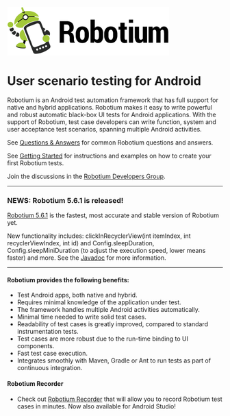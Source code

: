 ![Robotium](logo.png)

# User scenario testing for Android
Robotium is an Android test automation framework that has full support for native and hybrid applications. Robotium makes it easy to write powerful and robust automatic black-box UI tests for Android applications. With the support of Robotium, test case developers can write function, system and user acceptance test scenarios, spanning multiple Android activities.


See [Questions & Answers](https://github.com/RobotiumTech/robotium/wiki/Questions-&-Answers) for common Robotium questions and answers. 
<br>

See [Getting Started](https://github.com/RobotiumTech/robotium/wiki/Getting-Started) for instructions and examples on how to create your first Robotium tests. 
<br>

Join the discussions in the [Robotium Developers Group](http://groups.google.com/group/robotium-developers). 

----
### NEWS: Robotium 5.6.1 is released!
[Robotium 5.6.1](https://github.com/RobotiumTech/robotium/wiki/Downloads) is the fastest, most accurate and stable version of Robotium yet.

New functionality includes: clickInRecyclerView(int itemIndex, int recyclerViewIndex, int id) and Config.sleepDuration, Config.sleepMiniDuration (to adjust the execution speed, lower means faster) and more. See the [Javadoc](http://recorder.robotium.com/javadoc/) for more information.

----

#### Robotium provides the following benefits:
  * Test Android apps, both native and hybrid.
  * Requires minimal knowledge of the application under test.
  * The framework handles multiple Android activities automatically.
  * Minimal time needed to write solid test cases.
  * Readability of test cases is greatly improved, compared to standard instrumentation tests.
  * Test cases are more robust due to the run-time binding to UI components.
  * Fast test case execution.
  * Integrates smoothly with Maven, Gradle or Ant to run tests as part of continuous integration.


#### Robotium Recorder ####
  * Check out [Robotium Recorder](http://Robotium.com) that will allow you to record Robotium test cases in minutes. Now also available for Android Studio! 
